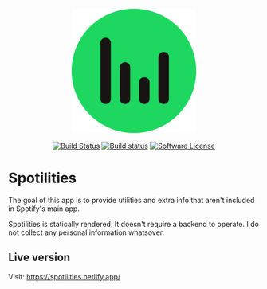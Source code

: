 <p align="center">
  <img src="https://github.com/omarryhan/spotilities/raw/master/public/icons/logo/512w/logo3manifest-big.png" alt="Logo" title="Spotilities" height="250" width="250"/>
  <p align="center">
    <a href="https://travis-ci.org/omarryhan/spotilities"><img alt="Build Status" src="https://travis-ci.org/omarryhan/spotilities.svg?branch=master"></a>
    <a href="https://app.netlify.com/sites/spotilities/deploys"><img alt="Build status" src="https://api.netlify.com/api/v1/badges/8c0737ed-4b8a-4bb2-b61c-524085f59961/deploy-status"></a>
    <a href="https://github.com/omarryhan/spotilities"><img alt="Software License" src="https://img.shields.io/badge/license-MIT-brightgreen.svg?style=flat-square"></a>
  </p>
</p>

# Spotilities

The goal of this app is to provide utilities and extra info that aren't included in Spotify's main app.

Spotilities is statically rendered. It doesn't require a backend to operate. I do not collect any personal information whatsover.

## Live version

Visit: https://spotilities.netlify.app/